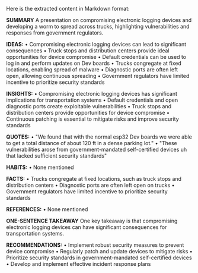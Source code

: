 Here is the extracted content in Markdown format:

**SUMMARY**
A presentation on compromising electronic logging devices and developing a worm to spread across trucks, highlighting vulnerabilities and responses from government regulators.

**IDEAS:**
• Compromising electronic logging devices can lead to significant consequences
• Truck stops and distribution centers provide ideal opportunities for device compromise
• Default credentials can be used to log in and perform updates on Dev boards
• Trucks congregate at fixed locations, enabling spread of malware
• Diagnostic ports are often left open, allowing continuous spreading
• Government regulators have limited incentive to prioritize security standards

**INSIGHTS:**
• Compromising electronic logging devices has significant implications for transportation systems
• Default credentials and open diagnostic ports create exploitable vulnerabilities
• Truck stops and distribution centers provide opportunities for device compromise
• Continuous patching is essential to mitigate risks and improve security standards

**QUOTES:**
• "We found that with the normal esp32 Dev boards we were able to get a total distance of about 120 ft in a dense parking lot."
• "These vulnerabilities arose from government-mandated self-certified devices uh that lacked sufficient security standards"

**HABITS:**
• None mentioned

**FACTS:**
• Trucks congregate at fixed locations, such as truck stops and distribution centers
• Diagnostic ports are often left open on trucks
• Government regulators have limited incentive to prioritize security standards

**REFERENCES:**
• None mentioned

**ONE-SENTENCE TAKEAWAY**
One key takeaway is that compromising electronic logging devices can have significant consequences for transportation systems.

**RECOMMENDATIONS:**
• Implement robust security measures to prevent device compromise
• Regularly patch and update devices to mitigate risks
• Prioritize security standards in government-mandated self-certified devices
• Develop and implement effective incident response plans

